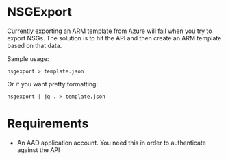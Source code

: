 # NSGExport

Currently exporting an ARM template from Azure will fail when you try to export NSGs. The solution is to hit the API and then create an ARM template based on that data.

Sample usage:

`nsgexport > template.json`

Or if you want pretty formatting:

`nsgexport | jq . > template.json`


# Requirements

* An AAD application account. You need this in order to authenticate against the API

